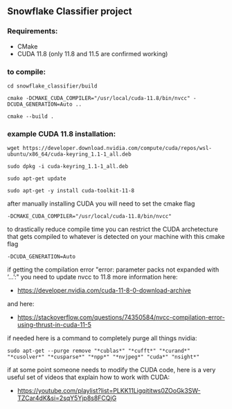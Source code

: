 ## Snowflake Classifier project

### Requirements:
- CMake
- CUDA 11.8 (only 11.8 and 11.5 are confirmed working)

### to compile:
```
cd snowflake_classifier/build
```
```
cmake -DCMAKE_CUDA_COMPILER="/usr/local/cuda-11.8/bin/nvcc" -DCUDA_GENERATION=Auto ..
```
```
cmake --build .
```

### example CUDA 11.8 installation:
```
wget https://developer.download.nvidia.com/compute/cuda/repos/wsl-ubuntu/x86_64/cuda-keyring_1.1-1_all.deb
```
```
sudo dpkg -i cuda-keyring_1.1-1_all.deb
```
```
sudo apt-get update
```
```
sudo apt-get -y install cuda-toolkit-11-8
```

after manually installing CUDA you will need to set the cmake flag 
```
-DCMAKE_CUDA_COMPILER="/usr/local/cuda-11.8/bin/nvcc"
```

to drastically reduce compile time you can restrict the CUDA archetecture that gets compiled to whatever is detected on your machine with this cmake flag
```
-DCUDA_GENERATION=Auto
```

if getting the compilation error "error: parameter packs not expanded with ‘...’:" you need to update nvcc to 11.8
more information here:
- https://developer.nvidia.com/cuda-11-8-0-download-archive

and here:
- https://stackoverflow.com/questions/74350584/nvcc-compilation-error-using-thrust-in-cuda-11-5

if needed here is a command to completely purge all things nvidia: 
```
sudo apt-get --purge remove "*cublas*" "*cufft*" "*curand*" "*cusolver*" "*cusparse*" "*npp*" "*nvjpeg*" "cuda*" "nsight*"
```

if at some point someone needs to modify the CUDA code, here is a very useful set of videos that explain how to work with CUDA:
- https://youtube.com/playlist?list=PLKK11Ligqititws0ZOoGk3SW-TZCar4dK&si=2sqY5Yjp8s8FCQjG